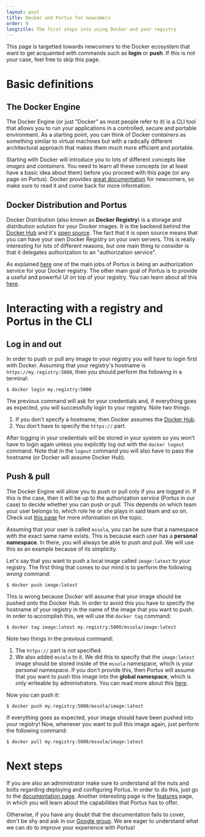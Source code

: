 ```yaml
---
layout: post
title: Docker and Portus for newcomers
order: 0
longtitle: The first steps into using Docker and your registry
---
```


<div class="alert alert-info">
  This page is targetted towards newcomers to the Docker ecosystem that want
  to get acquainted with commands such as <strong>login</strong> or
  <strong>push</strong>. If this is not your case, feel free to skip this page.
</div>

# Basic definitions

## The Docker Engine

The Docker Engine (or just "Docker" as most people refer to it) is a CLI tool
that allows you to run your applications in a controlled, secure and portable
environment. As a starting point, you can think of Docker *containers* as
something similar to virtual machines but with a radically different
architectural approach that makes them much more efficient and portable.

Starting with Docker will introduce you to lots of different concepts like
*images* and *containers*. You need to learn all these concepts (or at least
have a basic idea about them) before you proceed with this page (or any page
on Portus). Docker provides
[great documentation](https://www.docker.com/what-docker) for newcomers, so make
sure to read it and come back for more information.

## Docker Distribution and Portus

Docker Distribution (also known as **Docker Registry**) is a storage and
distribution solution for your Docker images. It is the backend behind the
[Docker Hub](https://hub.docker.com/) and it's [open
source](https://github.com/docker/distribution). The fact that it is open source
means that you can have your own Docker Registry on your own servers. This is
really interesting for lots of different reasons, but one main thing to
consider is that it delegates authorization to an "authorization service".

As explained [here](http://localhost:4000/docs/How-to-setup-secure-registry.html)
one of the main jobs of Portus is being an authorization service for your Docker
registry. The other main goal of Portus is to provide a useful and powerful UI
on top of your registry. You can learn about all this [here](/features.html).

# Interacting with a registry and Portus in the CLI

## Log in and out

In order to push or pull any image to your registry you will have to login
first with Docker. Assuming that your registry's hostname is
`https://my.registry:5000`, then you should perform the following in a terminal:

    $ docker login my.registry:5000

The previous command will ask for your credentials and, if everything goes as
expected, you will successfully login to your registry. Note two things:

1. If you don't specify a hostname, then Docker assumes the
   [Docker Hub](https://hub.docker.com/).
2. You don't have to specify the `https://` part.

After logging in your credentials will be stored in your system so you won't
have to login again unless you explicitly log out with the `docker logout`
command. Note that in the `logout` command you will also have to pass the
hostname (or Docker will assume Docker Hub).

## Push & pull

The Docker Engine will allow you to push or pull only if you are logged in. If
this is the case, then it will be up to the authorization service (Portus in
our case) to decide whether you can push or pull. This depends on which team
your user belongs to, which role he or she plays in said team and so on. Check
out [this page](/features/3_teams_namespaces_and_users.html) for more
information on the topic.

Assuming that your user is called `mssola`, you can be sure that a namespace
with the exact same name exists. This is because each user has a **personal
namespace**. In there, you will always be able to push and pull. We will use
this as an example because of its simplicity.

Let's say that you want to push a local image called `image:latest` to your
registry. The first thing that comes to our mind is to perform the following
*wrong* command:

    $ docker push image:latest

This is wrong because Docker will assume that your image should be pushed onto
the Docker Hub. In order to avoid this you have to specify the hostname of your
registry in the name of the image that you want to push. In order to
accomplish this, we will use the `docker tag` command:

    $ docker tag image:latest my.registry:5000/mssola/image:latest

Note two things in the previous command:

1. The `https://` part is not specified.
2. We also added `mssola` to it. We did this to specify that the `image:latest`
   image should be stored inside of the `mssola` namespace, which is your
   personal namespace. If you don't provide this, then Portus will assume that
   you want to push this image into the **global namespace**, which is only
   writeable by administrators. You can read more about this
   [here](/features/3_teams_namespaces_and_users.html).

Now you can push it:

    $ docker push my.registry:5000/mssola/image:latest

If everything goes as expected, your image should have been pushed into your
registry! Now, whenever you want to pull this image again, just perform the
following command:

    $ docker pull my.registry:5000/mssola/image:latest

# Next steps

If you are also an administrator make sure to understand all the nuts and
bolts regarding deploying and configuring Portus. In order to do this, just go
to the [documentation page](/documentation.html). Another interesting page is
the [features](/features.html) page, in which you will learn about the
capabilities that Portus has to offer.

Otherwise, if you have any doubt that the documentation fails to cover, don't be
shy and ask in our [Google group](https://groups.google.com/forum/#!forum/portus-dev).
We are eager to understand what we can do to improve your experience with
Portus!
